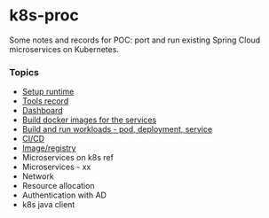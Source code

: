 # k8s-proc


Some notes and records for POC: port and run existing Spring Cloud microservices on Kubernetes.

### Topics
* [Setup runtime](Setup-runtime)
* [Tools record](Tools-record)
* [Dashboard](Dashboard)
* [Build docker images for the services](Build-docker-image-for-the-services)
* [Build and run workloads - pod, deployment, service](Build-and-run-workloads)
* [CI/CD](CICD)
* [Image/registry](Image,-Registry)
* Microservices on k8s ref
* Microservices - xx
* Network
* Resource allocation
* Authentication with AD
* k8s java client
